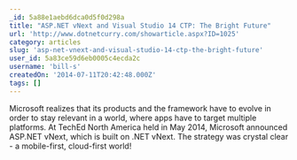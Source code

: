 ```yaml
---
_id: 5a88e1aebd6dca0d5f0d298a
title: "ASP.NET vNext and Visual Studio 14 CTP: The Bright Future"
url: 'http://www.dotnetcurry.com/showarticle.aspx?ID=1025'
category: articles
slug: 'asp-net-vnext-and-visual-studio-14-ctp-the-bright-future'
user_id: 5a83ce59d6eb0005c4ecda2c
username: 'bill-s'
createdOn: '2014-07-11T20:42:48.000Z'
tags: []
---
```


Microsoft realizes that its products and the framework have to evolve in order to stay relevant in a world, where apps have to target multiple platforms. At TechEd North America held in May 2014, Microsoft announced ASP.NET vNext, which is built on .NET vNext. The strategy was crystal clear - a mobile-first, cloud-first world!
